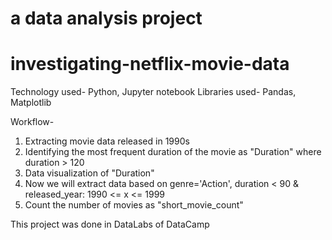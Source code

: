 # a data analysis project 

# investigating-netflix-movie-data

Technology used- Python, Jupyter notebook
Libraries used- Pandas, Matplotlib

Workflow-
1. Extracting movie data released in 1990s
2. Identifying the most frequent duration of the movie as "Duration" where duration > 120
3. Data visualization of "Duration"
4. Now we will extract data based on genre='Action', duration < 90 & released_year: 1990 <= x <= 1999
5. Count the number of movies as "short_movie_count"

This project was done in DataLabs of DataCamp
